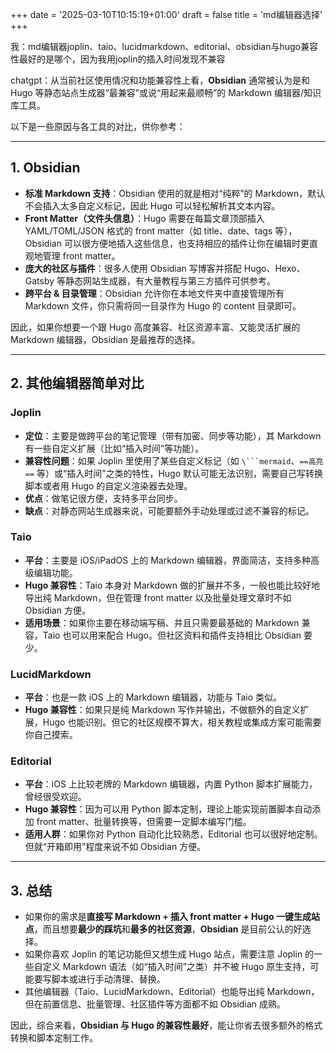 +++
date = '2025-03-10T10:15:19+01:00'
draft = false
title = 'md编辑器选择'
+++

我：md编辑器joplin、taio、lucidmarkdown、editorial、obsidian与hugo兼容性最好的是哪个，因为我用joplin的插入时间发现不兼容

chatgpt：从当前社区使用情况和功能兼容性上看，**Obsidian** 通常被认为是和 Hugo 等静态站点生成器“最兼容”或说“用起来最顺畅”的 Markdown 编辑器/知识库工具。
<!--more-->
以下是一些原因与各工具的对比，供你参考：

---

## 1. Obsidian

- **标准 Markdown 支持**：Obsidian 使用的就是相对“纯粹”的 Markdown，默认不会插入太多自定义标记，因此 Hugo 可以轻松解析其文本内容。
- **Front Matter（文件头信息）**：Hugo 需要在每篇文章顶部插入 YAML/TOML/JSON 格式的 front matter（如 title、date、tags 等），Obsidian 可以很方便地插入这些信息，也支持相应的插件让你在编辑时更直观地管理 front matter。
- **庞大的社区与插件**：很多人使用 Obsidian 写博客并搭配 Hugo、Hexo、Gatsby 等静态网站生成器，有大量教程与第三方插件可供参考。
- **跨平台 & 目录管理**：Obsidian 允许你在本地文件夹中直接管理所有 Markdown 文件，你只需将同一目录作为 Hugo 的 content 目录即可。

因此，如果你想要一个跟 Hugo 高度兼容、社区资源丰富、又能灵活扩展的 Markdown 编辑器，Obsidian 是最推荐的选择。

---

## 2. 其他编辑器简单对比

### Joplin

- **定位**：主要是做跨平台的笔记管理（带有加密、同步等功能），其 Markdown 有一些自定义扩展（比如“插入时间”等功能）。
- **兼容性问题**：如果 Joplin 里使用了某些自定义标记（如 `\```mermaid`、`==高亮==` 等）或“插入时间”之类的特性，Hugo 默认可能无法识别，需要自己写转换脚本或者用 Hugo 的自定义渲染器去处理。
- **优点**：做笔记很方便，支持多平台同步。
- **缺点**：对静态网站生成器来说，可能要额外手动处理或过滤不兼容的标记。

### Taio

- **平台**：主要是 iOS/iPadOS 上的 Markdown 编辑器，界面简洁，支持多种高级编辑功能。
- **Hugo 兼容性**：Taio 本身对 Markdown 做的扩展并不多，一般也能比较好地导出纯 Markdown，但在管理 front matter 以及批量处理文章时不如 Obsidian 方便。
- **适用场景**：如果你主要在移动端写稿、并且只需要最基础的 Markdown 兼容，Taio 也可以用来配合 Hugo。但社区资料和插件支持相比 Obsidian 要少。

### LucidMarkdown

- **平台**：也是一款 iOS 上的 Markdown 编辑器，功能与 Taio 类似。
- **Hugo 兼容性**：如果只是纯 Markdown 写作并输出，不做额外的自定义扩展，Hugo 也能识别。但它的社区规模不算大，相关教程或集成方案可能需要你自己摸索。

### Editorial

- **平台**：iOS 上比较老牌的 Markdown 编辑器，内置 Python 脚本扩展能力，曾经很受欢迎。
- **Hugo 兼容性**：因为可以用 Python 脚本定制，理论上能实现前置脚本自动添加 front matter、批量转换等，但需要一定脚本编写门槛。
- **适用人群**：如果你对 Python 自动化比较熟悉，Editorial 也可以很好地定制。但就“开箱即用”程度来说不如 Obsidian 方便。

---

## 3. 总结

- 如果你的需求是**直接写 Markdown + 插入 front matter + Hugo 一键生成站点**，而且想要**最少的踩坑**和**最多的社区资源**，**Obsidian** 是目前公认的好选择。
- 如果你喜欢 Joplin 的笔记功能但又想生成 Hugo 站点，需要注意 Joplin 的一些自定义 Markdown 语法（如“插入时间”之类）并不被 Hugo 原生支持，可能要写脚本或进行手动清理、替换。
- 其他编辑器（Taio、LucidMarkdown、Editorial）也能导出纯 Markdown，但在前置信息、批量管理、社区插件等方面都不如 Obsidian 成熟。

因此，综合来看，**Obsidian 与 Hugo 的兼容性最好**，能让你省去很多额外的格式转换和脚本定制工作。